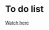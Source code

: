 # To do list

<a href='https://viktoriya-druzhkova.github.io/To-do-list_mini-project/'>Watch here</a>
